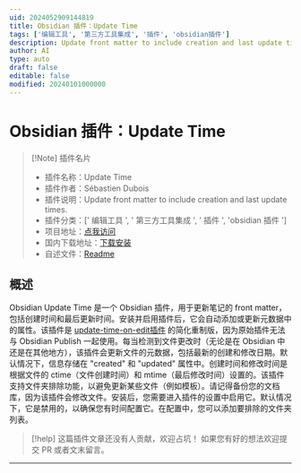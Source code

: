 ```yaml
---
uid: 2024052909144819
title: Obsidian 插件：Update Time
tags: ['编辑工具', '第三方工具集成', '插件', 'obsidian插件']
description: Update front matter to include creation and last update times.
author: AI
type: auto
draft: false
editable: false
modified: 20240101000000
---
```


# Obsidian 插件：Update Time

> [!Note] 插件名片
> - 插件名称：Update Time
> - 插件作者：Sébastien Dubois
> - 插件说明：Update front matter to include creation and last update times.
> - 插件分类：[' 编辑工具 ', ' 第三方工具集成 ', ' 插件 ', 'obsidian 插件 ']
> - 项目地址：[点我访问](https://github.com/dsebastien/obsidian-update-time)
> - 国内下载地址：[下载安装](https://pkmer.cn/products/plugin/pluginMarket/?update-time)
> - 自述文件：[Readme](https://ghproxy.net/https://raw.githubusercontent.com/dsebastien/obsidian-update-time/main/README.md)

## 概述

Obsidian Update Time 是一个 Obsidian 插件，用于更新笔记的 front matter，包括创建时间和最后更新时间。安装并启用插件后，它会自动添加或更新元数据中的属性。该插件是 [update-time-on-edit插件](https://github.com/beaussan/update-time-on-edit-obsidian) 的简化重制版，因为原始插件无法与 Obsidian Publish 一起使用。每当检测到文件更改时（无论是在 Obsidian 中还是在其他地方），该插件会更新文件的元数据，包括最新的创建和修改日期。默认情况下，信息存储在 "created" 和 "updated" 属性中。创建时间和修改时间是根据文件的 ctime（文件创建时间）和 mtime（最后修改时间）设置的。该插件支持文件夹排除功能，以避免更新某些文件（例如模板）。请记得备份您的文档库，因为该插件会修改文件。安装后，您需要进入插件的设置中启用它。默认情况下，它是禁用的，以确保您有时间配置它。在配置中，您可以添加要排除的文件夹列表。

> [!help]
> 这篇插件文章还没有人贡献，欢迎占坑！
> 如果您有好的想法欢迎提交 PR 或者文末留言。

---



